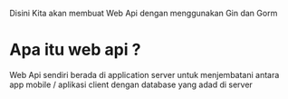 Disini Kita akan membuat Web Api dengan menggunakan Gin dan Gorm 
# Apa itu web api ?
Web Api sendiri berada di application server untuk menjembatani antara app mobile / aplikasi client dengan database yang adad di server 